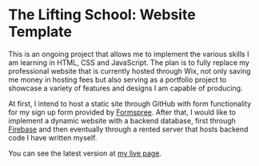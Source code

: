# The Lifting School: Website Template

This is an ongoing project that allows me to implement the various skills I am learning in HTML, CSS and JavaScript. 
The plan is to fully replace my professional website that is currently hosted through Wix, not only saving me money in hosting fees
but also serving as a portfolio project to showcase a variety of features and designs I am capable of producing. 

At first, I intend to host a static site through GitHub with form functionality for my sign up form provided by [Formspree](https://formspree.io/). 
After that, I would like to implement a dynamic website with a backend database, first through [Firebase](https://firebase.google.com/) and then eventually
through a rented server that hosts backend code I have written myself. 

You can see the latest version at [my live page](https://socrastein.github.io/site-template/).
